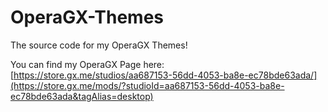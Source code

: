 # OperaGX-Themes
The source code for my OperaGX Themes!

You can find my OperaGX Page here: [https://store.gx.me/studios/aa687153-56dd-4053-ba8e-ec78bde63ada/](https://store.gx.me/mods/?studioId=aa687153-56dd-4053-ba8e-ec78bde63ada&tagAlias=desktop)
